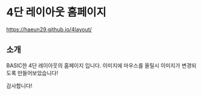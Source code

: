 # 4단 레이아웃 홈페이지
https://haeun29.github.io/4layout/

## 소개 
BASIC한 4단 레이아웃의 홈페이지 입니다. 
이미지에 마우스를 올릴시 이미지가 변경되도록 만들어보았습니다!

감사합니다!
